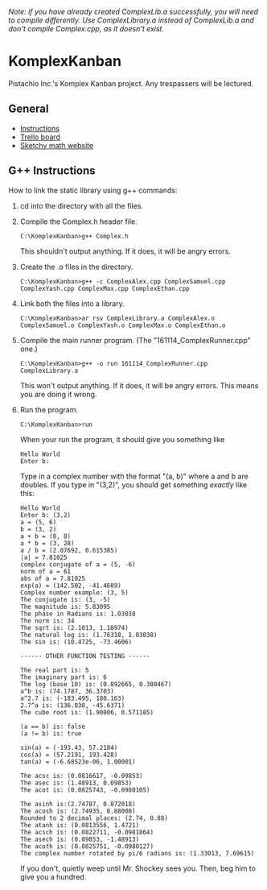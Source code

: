 *Note: if you have already created ComplexLib.a successfully, you will need to compile differently. Use ComplexLibrary.a instead of ComplexLib.a and don't compile Complex.cpp, as it doesn't exist.*

# KomplexKanban
Pistachio Inc.'s Komplex Kanban project. Any trespassers will be lectured.

## General
* [Instructions](https://drive.google.com/file/d/1sA8t9rRrhyOVqQLLbrDBrKtl25JmB2wi/view)
* [Trello board](https://trello.com/b/tM7aIQXO/complasa-arithmetic-library)
* [Sketchy math website](http://www.euclideanspace.com/maths/algebra/realNormedAlgebra/complex/functions/index.htm)

## G++ Instructions
How to link the static library using g++ commands:

1. cd into the directory with all the files.
2. Compile the Complex.h header file.

   ```C:\KomplexKanban>g++ Complex.h```

   This shouldn't output anything. If it does, it will be angry errors.

3. Create the .o files in the directory.

   ```C:\KomplexKanban>g++ -c ComplexAlex.cpp ComplexSamuel.cpp ComplexYash.cpp ComplexMax.cpp ComplexEthan.cpp```

4. Link both the files into a library.

   ```C:\KomplexKanban>ar rsv ComplexLibrary.a ComplexAlex.o ComplexSamuel.o ComplexYash.o ComplexMax.o ComplexEthan.o```

5. Compile the main runner program. (The "161114_ComplexRunner.cpp" one.)

   ```C:\KomplexKanban>g++ -o run 161114_ComplexRunner.cpp ComplexLibrary.a```

   This won't output anything. If it does, it will be angry errors. This means you are doing it wrong.
6. Run the program.

   ```C:\KomplexKanban>run```

   When your run the program, it should give you something like

   ```
   Hello World
   Enter b:
   ```

   Type in a complex number with the format "(a, b)" where a and b are doubles. If you type in "(3,2)", you should get something *exactly* like this:

   ```
   Hello World
   Enter b: (3,2)
   a = (5, 6)
   b = (3, 2)
   a + b = (8, 8)
   a * b = (3, 28)
   a / b = (2.07692, 0.615385)
   |a| = 7.81025
   complex conjugate of a = (5, -6)
   norm of a = 61
   abs of a = 7.81025
   exp(a) = (142.502, -41.4689)
   Complex number example: (3, 5)
   The conjugate is: (3, -5)
   The magnitude is: 5.83095
   The phase in Radians is: 1.03038
   The norm is: 34
   The sqrt is: (2.1013, 1.18974)
   The natural log is: (1.76318, 1.03038)
   The sin is: (10.4725, -73.4606)
   
   ------ OTHER FUNCTION TESTING ------
   
   The real part is: 5
   The imaginary part is: 6
   The log (base 10) is: (0.892665, 0.380467)
   a^b is: (74.1787, 36.3703)
   a^2.7 is: (-183.495, 180.163)
   2.7^a is: (136.038, -45.6371)
   The cube root is: (1.90006, 0.571185)
   
   (a == b) is: false
   (a != b) is: true
   
   sin(a) = (-193.43, 57.2184)
   cos(a) = (57.2191, 193.428)
   tan(a) = (-6.68523e-06, 1.00001)
   
   The acsc is: (0.0816617, -0.09853)
   The asec is: (1.48913, 0.09853)
   The acot is: (0.0825743, -0.0980105)
   
   The asinh is:(2.74787, 0.872018)
   The acosh is: (2.74935, 0.88008)
   Rounded to 2 decimal places: (2.74, 0.88)
   The atanh is: (0.0813556, 1.4721)
   The acsch is: (0.0822711, -0.0981864)
   The asech is: (0.09853, -1.48913)
   The acoth is: (0.0825751, -0.0980127)
   The complex number rotated by pi/6 radians is: (1.33013, 7.69615)
   ```

   If you don't, quietly weep until Mr. Shockey sees you. Then, beg him to give you a hundred.
